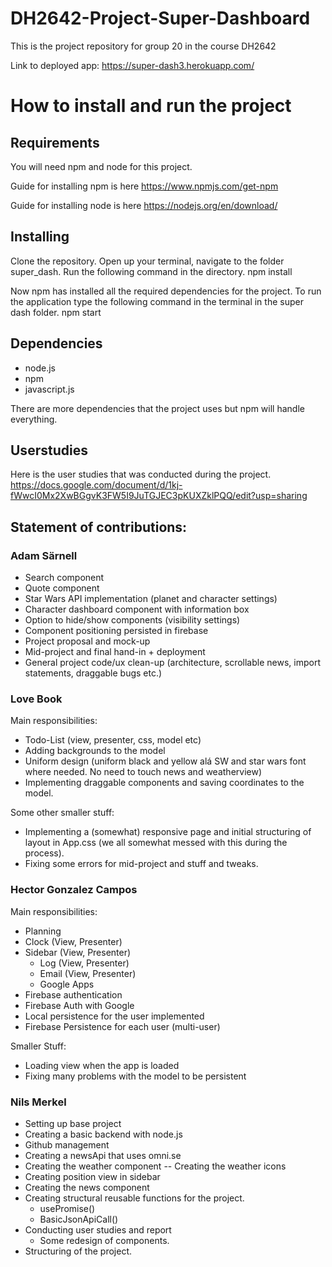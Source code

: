 # DH2642-Project-Super-Dashboard
This is the project repository for group 20 in the course DH2642

Link to deployed app: https://super-dash3.herokuapp.com/ 

# How to install and run the project

## Requirements
You will need npm and node for this project. 

Guide for installing npm is here https://www.npmjs.com/get-npm 

Guide for installing node is here https://nodejs.org/en/download/ 

## Installing
Clone the repository. Open up your terminal, navigate to the folder super_dash. Run the following command in the directory.
npm install

Now npm has installed all the required dependencies for the project. To run the application type the following command in the terminal in the super dash folder.
npm start

## Dependencies
- node.js
- npm
- javascript.js

There are more dependencies that the project uses but npm will handle everything. 

## Userstudies 
Here is the user studies that was conducted during the project. 
https://docs.google.com/document/d/1kj-fWwcI0Mx2XwBGgvK3FW5I9JuTGJEC3pKUXZklPQQ/edit?usp=sharing 

## Statement of contributions:

### Adam Särnell
- Search component
- Quote component
- Star Wars API implementation (planet and character settings)
- Character dashboard component with information box
- Option to hide/show components (visibility settings)
- Component positioning persisted in firebase
- Project proposal and mock-up
- Mid-project and final hand-in + deployment
- General project code/ux clean-up (architecture, scrollable news, import statements, draggable bugs etc.) 

### Love Book
Main responsibilities:
- Todo-List (view, presenter, css, model etc)
- Adding backgrounds to the model
- Uniform design (uniform black and yellow alá SW and star wars font where needed. No need to touch news and weatherview)
- Implementing draggable components and saving coordinates to the model. 

Some other smaller stuff:
- Implementing a (somewhat) responsive page and initial structuring of layout in App.css (we all somewhat messed with this during the process).
- Fixing some errors for mid-project and stuff and tweaks.
 
### Hector Gonzalez Campos

Main responsibilities:
- Planning
- Clock (View, Presenter)
- Sidebar (View, Presenter)
    - Log (View, Presenter)
    - Email (View, Presenter)
    - Google Apps 
- Firebase authentication
- Firebase Auth with Google
- Local persistence for the user implemented
- Firebase Persistence for each user (multi-user)

Smaller Stuff:
- Loading view when the app is loaded
- Fixing many problems with the model to be persistent
 
### Nils Merkel
- Setting up base project
- Creating a basic backend with node.js
- Github management
- Creating a newsApi that uses omni.se
- Creating the weather component 
-- Creating the weather icons
- Creating position view in sidebar
- Creating the news component
- Creating structural reusable functions for the project. 
    - usePromise()
    - BasicJsonApiCall()
- Conducting user studies and report 
    - Some redesign of components. 
- Structuring of the project. 
